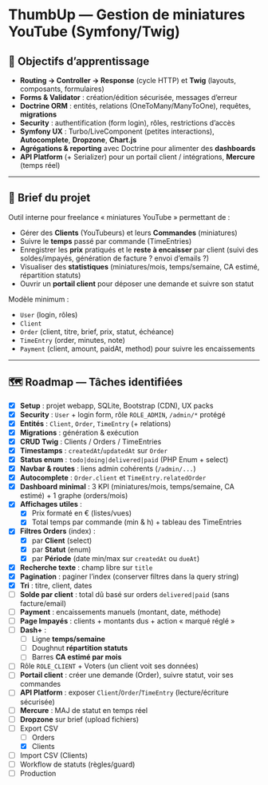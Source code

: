 # ThumbUp — Gestion de miniatures YouTube (Symfony/Twig)

## 🎯 Objectifs d’apprentissage

* **Routing → Controller → Response** (cycle HTTP) et **Twig** (layouts, composants, formulaires)
* **Forms & Validator** : création/édition sécurisée, messages d’erreur
* **Doctrine ORM** : entités, relations (OneToMany/ManyToOne), requêtes, **migrations**
* **Security** : authentification (form login), rôles, restrictions d’accès
* **Symfony UX** : Turbo/LiveComponent (petites interactions), **Autocomplete**, **Dropzone**, **Chart.js**
* **Agrégations & reporting** avec Doctrine pour alimenter des **dashboards**
* **API Platform** (+ Serializer) pour un portail client / intégrations, **Mercure** (temps réel)

---

## 🧾 Brief du projet

Outil interne pour freelance « miniatures YouTube » permettant de :

* Gérer des **Clients** (YouTubeurs) et leurs **Commandes** (miniatures)
* Suivre le **temps** passé par commande (TimeEntries)
* Enregistrer les **prix** pratiqués et le **reste à encaisser** par client (suivi des soldes/impayés, génération de facture ? envoi d’emails ?)
* Visualiser des **statistiques** (miniatures/mois, temps/semaine, CA estimé, répartition statuts)
* Ouvrir un **portail client** pour déposer une demande et suivre son statut

Modèle minimum :

* `User` (login, rôles)
* `Client`
* `Order` (client, titre, brief, prix, statut, échéance)
* `TimeEntry` (order, minutes, note)
* `Payment` (client, amount, paidAt, method) pour suivre les encaissements

---
## 🗺️ Roadmap — Tâches identifiées

* [x] **Setup** : projet webapp, SQLite, Bootstrap (CDN), UX packs
* [x] **Security** : `User` + login form, rôle `ROLE_ADMIN`, `/admin/*` protégé
* [x] **Entités** : `Client`, `Order`, `TimeEntry` (+ relations)
* [x] **Migrations** : génération & exécution
* [x] **CRUD Twig** : Clients / Orders / TimeEntries
* [x] **Timestamps** : `createdAt`/`updatedAt` sur `Order`
* [x] **Status enum** : `todo|doing|delivered|paid` (PHP Enum + select)
* [x] **Navbar & routes** : liens admin cohérents (`/admin/...`)
* [x] **Autocomplete** : `Order.client` et `TimeEntry.relatedOrder`
* [x] **Dashboard minimal** : 3 KPI (miniatures/mois, temps/semaine, CA estimé) + 1 graphe (orders/mois)
* [x] **Affichages utiles** :
  * [x] Prix formaté en € (listes/vues)
  * [x] Total temps par commande (min & h) + tableau des TimeEntries
* [x] **Filtres Orders** (index) :
  * [x] par **Client** (select)
  * [x] par **Statut** (enum)
  * [x] par **Période** (date min/max sur `createdAt` ou `dueAt`)
* [x] **Recherche texte** : champ libre sur `title`
* [x] **Pagination** : paginer l’index (conserver filtres dans la query string)
* [x] **Tri** : titre, client, dates
* [ ] **Solde par client** : total dû basé sur orders `delivered|paid` (sans facture/email)
* [ ] **Payment** : encaissements manuels (montant, date, méthode)
* [ ] **Page Impayés** : clients + montants dus + action « marqué réglé »
* [ ] **Dash+** :
  * [ ] Ligne **temps/semaine**
  * [ ] Doughnut **répartition statuts**
  * [ ] Barres **CA estimé par mois**
* [ ] Rôle `ROLE_CLIENT` + Voters (un client voit ses données)
* [ ] **Portail client** : créer une demande (Order), suivre statut, voir ses commandes
* [ ] **API Platform** : exposer `Client`/`Order`/`TimeEntry` (lecture/écriture sécurisée)
* [ ] **Mercure** : MAJ de statut en temps réel
* [ ] **Dropzone** sur brief (upload fichiers)
* [ ] Export CSV 
  * [ ] Orders
  * [x] Clients
* [ ] Import CSV (Clients)
* [ ] Workflow de statuts (règles/guard)
* [ ] Production
